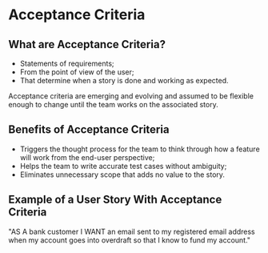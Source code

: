 Acceptance Criteria
===================

What are Acceptance Criteria?
-----------------------------

- Statements of requirements;
- From the point of view of the user;
- That determine when a story is done and working as expected.

Acceptance criteria are emerging and evolving and assumed to be flexible enough to change until the team works on the associated story.


Benefits of Acceptance Criteria
-------------------------------

- Triggers the thought process for the team to think through how a feature will work from the end-user perspective;
- Helps the team to write accurate test cases without ambiguity;
- Eliminates unnecessary scope that adds no value to the story.


Example of a User Story With Acceptance Criteria
------------------------------------------------

"AS A bank customer I WANT an email sent to my registered email address when my account goes into overdraft so that I know to fund my 
account."

